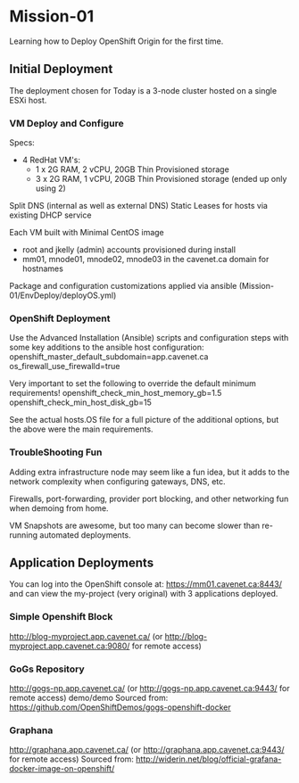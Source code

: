 # Mission-01

Learning how to Deploy OpenShift Origin for the first time.

## Initial Deployment

The deployment chosen for Today is a 3-node cluster hosted on a single ESXi host.

### VM Deploy and Configure

Specs:
 - 4 RedHat VM's:
   - 1 x 2G RAM, 2 vCPU, 20GB Thin Provisioned storage
   - 3 x 2G RAM, 1 vCPU, 20GB Thin Provisioned storage (ended up only using 2)

Split DNS (internal as well as external DNS)
Static Leases for hosts via existing DHCP service

Each VM built with Minimal CentOS image
 - root and jkelly (admin) accounts provisioned during install
 - mm01, mnode01, mnode02, mnode03 in the cavenet.ca domain for hostnames

Package and configuration customizations applied via ansible (Mission-01/EnvDeploy/deployOS.yml)

### OpenShift Deployment

Use the Advanced Installation (Ansible) scripts and configuration steps with some key additions to the ansible host configuration:
openshift_master_default_subdomain=app.cavenet.ca
os_firewall_use_firewalld=true

Very important to set the following to override the default minimum requirements!
openshift_check_min_host_memory_gb=1.5
openshift_check_min_host_disk_gb=15

See the actual hosts.OS file for a full picture of the additional options, but the above were the main requirements.

### TroubleShooting Fun
Adding extra infrastructure node may seem like a fun idea, but it adds to the network complexity when configuring gateways, DNS, etc.

Firewalls, port-forwarding, provider port blocking, and other networking fun when demoing from home.

VM Snapshots are awesome, but too many can become slower than re-running automated deployments.

## Application Deployments

You can log into the OpenShift console at: https://mm01.cavenet.ca:8443/ and can view the my-project (very original) with 3 applications deployed.

### Simple Openshift Block
http://blog-myproject.app.cavenet.ca/ (or http://blog-myproject.app.cavenet.ca:9080/ for remote access)

### GoGs Repository
http://gogs-np.app.cavenet.ca/ (or http://gogs-np.app.cavenet.ca:9443/ for remote access)
demo/demo
Sourced from: https://github.com/OpenShiftDemos/gogs-openshift-docker

### Graphana
http://graphana.app.cavenet.ca/ (or http://graphana.app.cavenet.ca:9443/ for remote access)
Sourced from: http://widerin.net/blog/official-grafana-docker-image-on-openshift/
